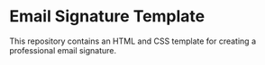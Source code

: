 # Email Signature Template

This repository contains an HTML and CSS template for creating a professional email signature.
